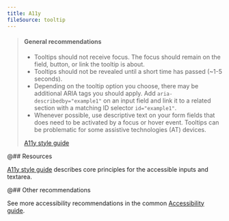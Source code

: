 ```yaml
---
title: A11y
fileSource: tooltip
---
```


> #### General recommendations
>
> - Tooltips should not receive focus. The focus should remain on the field, button, or link the tooltip is about.
> - Tooltips should not be revealed until a short time has passed (~1-5 seconds).
> - Depending on the tooltip option you choose, there may be additional ARIA tags you should apply. Add `aria-describedby="example1"` on an input field and link it to a related section with a matching ID selector `id="example1"`.
> - Whenever possible, use descriptive text on your form fields that does need to be activated by a focus or hover event. Tooltips can be problematic for some assistive technologies (AT) devices.
>
> [A11y style guide](https://a11y-style-guide.com/style-guide/section-forms.html#kssref-forms-tooltips)

@## Resources

[A11y style guide](https://a11y-style-guide.com/style-guide/section-forms.html#kssref-forms-tooltips) describes core principles for the accessible inputs and textarea.

@## Other recommendations

See more accessibility recommendations in the common [Accessibility guide](/core-principles/a11y/).
